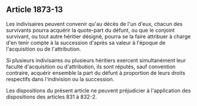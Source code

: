 Article 1873-13
----
Les indivisaires peuvent convenir qu'au décès de l'un d'eux, chacun des
survivants pourra acquérir la quote-part du défunt, ou que le conjoint
survivant, ou tout autre héritier désigné, pourra se la faire attribuer à charge
d'en tenir compte à la succession d'après sa valeur à l'époque de l'acquisition
ou de l'attribution.

Si plusieurs indivisaires ou plusieurs héritiers exercent simultanément leur
faculté d'acquisition ou d'attribution, ils sont réputés, sauf convention
contraire, acquérir ensemble la part du défunt à proportion de leurs droits
respectifs dans l'indivision ou la succession.

Les dispositions du présent article ne peuvent préjudicier à l'application des
dispositions des articles 831 à 832-2.
